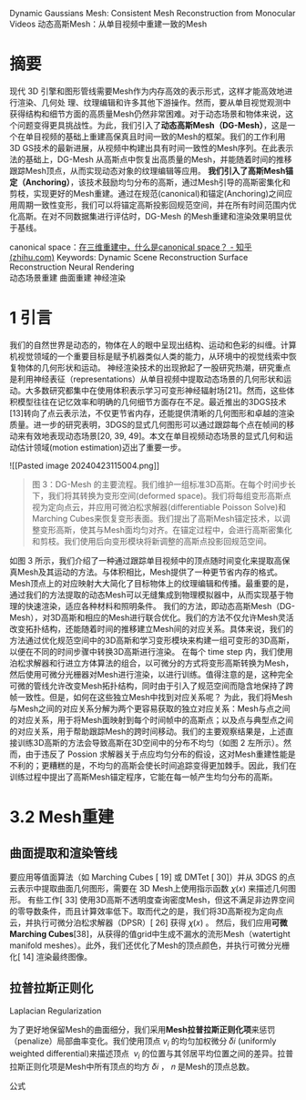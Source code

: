 Dynamic Gaussians Mesh: Consistent Mesh Reconstruction from Monocular Videos
动态高斯Mesh：从单目视频中重建一致的Mesh
# 摘要

现代 3D 引擎和图形管线需要Mesh作为内存高效的表示形式，这样才能高效地进行渲染、几何处 理、纹理编辑和许多其他下游操作。然而，要从单目视觉观测中获得结构和细节方面的高质量Mesh仍然非常困难。对于动态场景和物体来说，这个问题变得更具挑战性。为此，我们引入了**动态高斯Mesh（DG-Mesh）**，这是一个在单目视频的基础上重建高保真且时间一致的Mesh的框架。我们的工作利用 3D GS技术的最新进展，从视频中构建出具有时间一致性的Mesh序列。在此表示法的基础上，DG-Mesh 从高斯点中恢复出高质量的Mesh，并能随着时间的推移跟踪Mesh顶点，从而实现动态对象的纹理编辑等应用。  **我们引入了高斯Mesh锚定（Anchoring）**，该技术鼓励均匀分布的高斯，通过Mesh引导的高斯密集化和剪枝，实现更好的Mesh重建。通过在规范(canonical)和锚定(Anchoring)之间应用周期一致性变形，我们可以将锚定高斯投影回规范空间，并在所有时间范围内优化高斯。在对不同数据集进行评估时，DG-Mesh 的Mesh重建和渲染效果明显优于基线。

canonical space：[在三维重建中，什么是canonical space？ - 知乎 (zhihu.com)](https://www.zhihu.com/question/556578310)
Keywords: Dynamic Scene Reconstruction Surface Reconstruction Neural Rendering  
动态场景重建 曲面重建 神经渲染
# 1 引言

我们的自然世界是动态的，物体在人的眼中呈现出结构、运动和色彩的纠缠。计算机视觉领域的一个重要目标是赋予机器类似人类的能力，从环境中的视觉线索中恢复物体的几何形状和运动。
神经渲染技术的出现掀起了一股研究热潮，研究重点是利用神经表征（representations）从单目视频中提取动态场景的几何形状和运动。大多数研究都集中在使用体积表示学习可变形神经辐射场[21]。然而，这些体积模型往往在记忆效率和明确的几何细节方面存在不足。最近推出的3DGS技术[13]转向了点云表示法，不仅更节省内存，还能提供清晰的几何图形和卓越的渲染质量。进一步的研究表明，3DGS的显式几何图形可以通过跟踪每个点在帧间的移动来有效地表现动态场景[20, 39, 49]。本文在单目视频动态场景的显式几何和运动估计领域(motion estimation)迈出了重要一步。

![[Pasted image 20240423115004.png]]
>图 3：DG-Mesh 的主要流程。我们维护一组标准3D高斯。在每个时间步长下，我们将其转换为变形空间(deformed space)。我们将每组变形高斯点视为定向点云，并应用可微泊松求解器(differentiable Poisson Solve)和Marching Cubes来恢复变形表面。我们提出了高斯Mesh锚定技术，以调整变形高斯，使其与Mesh面均匀对齐。在锚定过程中，会进行高斯密集化和剪枝。我们使用后向变形模块将新调整的高斯点投影回规范空间。

如图 3 所示，我们介绍了一种通过跟踪单目视频中的顶点随时间变化来提取高保真Mesh及其运动的方法。与体积相比，Mesh提供了一种更节省内存的格式。Mesh顶点上的对应映射大大简化了目标物体上的纹理编辑和传播。最重要的是，通过我们的方法提取的动态Mesh可以无缝集成到物理模拟器中，从而实现基于物理的快速渲染，适应各种材料和照明条件。
我们的方法，即动态高斯Mesh（DG-Mesh），对3D高斯和相应的Mesh进行联合优化。我们的方法不仅允许Mesh灵活改变拓扑结构，还能随着时间的推移建立Mesh间的对应关系。具体来说，我们的方法通过优化规范空间中的3D高斯和学习变形模块来构建一组可变形的3D高斯，以便在不同的时间步骤中转换3D高斯进行渲染。
在每个 time step 内，我们使用泊松求解器和行进立方体算法的组合，以可微分的方式将变形高斯转换为Mesh，然后使用可微分光栅器对Mesh进行渲染，以进行训练。值得注意的是，这种完全可微的管线允许改变Mesh拓扑结构，同时由于引入了规范空间而隐含地保持了跨帧一致性。但是，如何在这些独立Mesh中找到对应关系呢？
为此，我们将Mesh与Mesh之间的对应关系分解为两个更容易获取的独立对应关系：Mesh与点之间的对应关系，用于将Mesh面映射到每个时间帧中的高斯点；以及点与典型点之间的对应关系，用于帮助跟踪Mesh的跨时间移动。我们的主要观察结果是，上述直接训练3D高斯的方法会导致高斯在3D空间中的分布不均匀（如图 2 左所示）。然而，由于违反了 Possion 求解器关于点应均匀分布的假设，这对Mesh重建性能是不利的；更糟糕的是，不均匀的高斯会使长时间追踪变得更加棘手。因此，我们在训练过程中提出了高斯Mesh锚定程序，它能在每一帧产生均匀分布的高斯。


# 3.2 Mesh重建
## 曲面提取和渲染管线

要应用等值面算法（如 Marching Cubes [ 19] 或 DMTet [ 30]）并从 3DGS 的点云表示中提取曲面几何图形，需要在 3D Mesh上使用指示函数 𝜒⁢(𝑥) 来描述几何图形。
有些工作[ 33] 使用3D高斯不透明度查询密度Mesh，但这不满足非边界空间的零导数条件，而且计算效率低下。取而代之的是，我们将3D高斯视为定向点云，并执行可微分泊松求解器（DPSR）[ 26] 获得 𝜒⁢(𝑥) 。
然后，我们应用**可微Marching Cubes**[38]，从获得的值grid中生成不漏水的流形Mesh（watertight manifold meshes）。此外，我们还优化了Mesh的顶点颜色，并执行可微分光栅化[ 14] 渲染最终图像。

## 拉普拉斯正则化
Laplacian Regularization

为了更好地保留Mesh的曲面细分，我们采用**Mesh拉普拉斯正则化项**来惩罚（penalize）局部曲率变化。我们使用顶点 $v_i$ 的均匀加权微分 𝛿𝑖 (uniformly weighted differential)来描述顶点  $v_i$ 的位置与其邻居平均位置之间的差异。拉普拉斯正则化项是Mesh中所有顶点的均方 𝛿𝑖 ， 𝑛 是Mesh的顶点总数。

公式